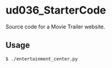 # ud036_StarterCode
Source code for a Movie Trailer website.

## Usage
`$ ./entertainment_center.py`
